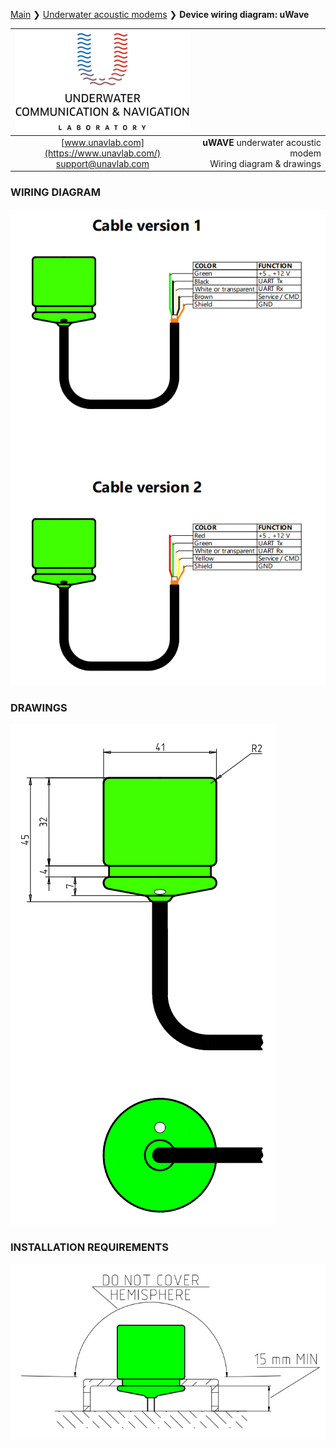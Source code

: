 [Main](/README.md) ❯ [Underwater acoustic modems](/underwater_acoustic_modems_en) ❯ **Device wiring diagram: uWave**

<div style="page-break-after: always;"></div>

| ![logo](/documentation/sm_logo.png) |  |
| :---: | ---: |
| [www.unavlab.com](https://www.unavlab.com/) <br/> [support@unavlab.com](mailto:support@unavlab.com) | **uWAVE** underwater acoustic modem <br/> Wiring diagram & drawings |

<div style="page-break-after: always;"></div>

### WIRING DIAGRAM
![uWAVE_wiring_diagram_en](/documentation/uWAVE_wiring_diagram_en.png)

<div style="page-break-after: always;"></div>

### DRAWINGS
![uWAVE_drawing](/documentation/uWAVE_drawing.png)

<div style="page-break-after: always;"></div>

### INSTALLATION REQUIREMENTS

![uWAVE_mount](/documentation/uWave_mount.png)

<div style="page-break-after: always;"></div>
